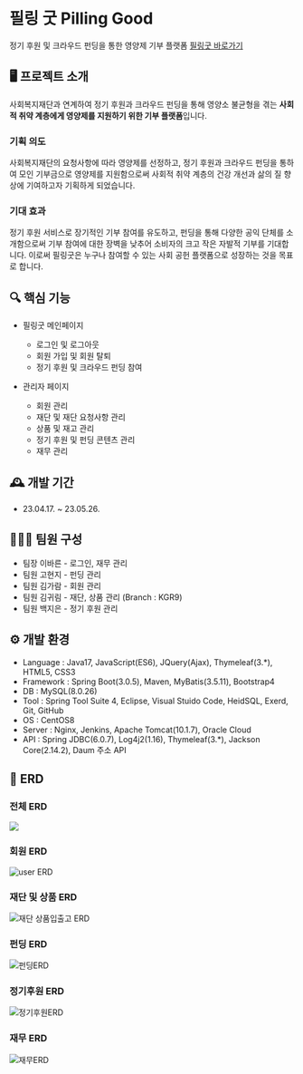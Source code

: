 # 필링 굿 Pilling Good
정기 후원 및 크라우드 펀딩을 통한 영양제 기부 플랫폼
[필링굿 바로가기](http://146.56.162.80/)

## 🖥️ 프로젝트 소개
사회복지재단과 연계하여 정기 후원과 크라우드 펀딩을 통해 영양소 불균형을 겪는 **사회적 취약 계층에게 영양제를 지원하기 위한 기부 플랫폼**입니다.

### 기획 의도
사회복지재단의 요청사항에 따라 영양제를 선정하고, 정기 후원과 크라우드 펀딩을 통하여 모인 기부금으로 영양제를 지원함으로써 사회적 취약 계층의 건강 개선과 삶의 질 향상에 기여하고자 기획하게 되었습니다.

### 기대 효과
정기 후원 서비스로 장기적인 기부 참여를 유도하고, 펀딩을 통해 다양한 공익 단체를 소개함으로써 기부 참여에 대한 장벽을 낮추어 소비자의 크고 작은 자발적 기부를 기대합니다. 이로써 필링굿은 누구나 참여할 수 있는 사회 공헌 플랫폼으로 성장하는 것을 목표로 합니다.

## 🔍 핵심 기능
- 필링굿 메인페이지
    - 로그인 및 로그아웃
    - 회원 가입 및 회원 탈퇴
    - 정기 후원 및 크라우드 펀딩 참여
    
- 관리자 페이지
    - 회원 관리
    - 재단 및 재단 요청사항 관리
    - 상품 및 재고 관리
    - 정기 후원 및 펀딩 콘텐츠 관리
    - 재무 관리

## 🕰️ 개발 기간
- 23.04.17. ~ 23.05.26.

## 🧑‍🤝‍🧑 팀원 구성
- 팀장 이바른 - 로그인, 재무 관리
- 팀원 고현지 - 펀딩 관리
- 팀원 김가람 - 회원 관리
- 팀원 김귀림 - 재단, 상품 관리 (Branch : KGR9) 
- 팀원 백지은 - 정기 후원 관리

## ⚙️ 개발 환경
- Language : Java17, JavaScript(ES6), JQuery(Ajax), Thymeleaf(3.*), HTML5, CSS3
- Framework : Spring Boot(3.0.5), Maven, MyBatis(3.5.11), Bootstrap4
- DB : MySQL(8.0.26)
- Tool : Spring Tool Suite 4, Eclipse, Visual Stuido Code, HeidSQL, Exerd, Git, GitHub
- OS : CentOS8
- Server : Nginx, Jenkins, Apache Tomcat(10.1.7), Oracle Cloud
- API :  Spring JDBC(6.0.7), Log4j2(1.16), Thymeleaf(3.*), Jackson Core(2.14.2), Daum 주소 API

## 📌 ERD

### 전체 ERD
<p>
  <img src="https://github.com/fatrugi/ks46team4/assets/123074059/ed10fb23-1b52-4596-a05e-47474b422027">
</p>

### 회원 ERD
![user ERD](https://github.com/fatrugi/ks46team4/assets/128572455/f2342099-0a19-4518-b59f-9c37f1339e3d)

### 재단 및 상품 ERD
![재단 상품입출고 ERD](https://github.com/fatrugi/ks46team4/assets/128572455/544ee7e0-03b6-4fba-891c-1739da553f8e)

### 펀딩 ERD
![펀딩ERD](https://github.com/fatrugi/ks46team4/assets/128572455/01260431-2bc3-4484-94ce-8a9e05dd8ac2)

### 정기후원 ERD
![정기후원ERD](https://github.com/fatrugi/ks46team4/assets/128572455/278a61d9-6017-4478-ac36-190c1b9406e7)

### 재무 ERD
![재무ERD](https://github.com/fatrugi/ks46team4/assets/128572455/53d8938b-4101-468e-81dd-1ba227a29e95)
